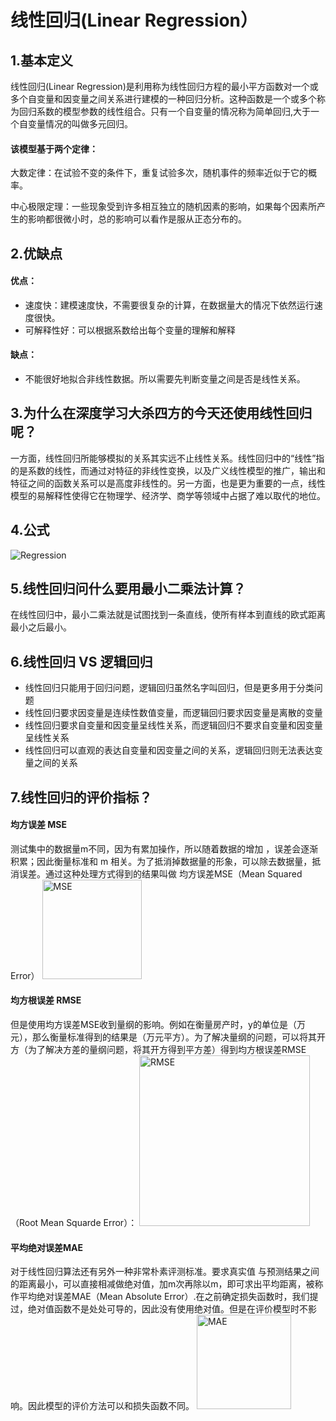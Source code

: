 # 线性回归(Linear Regression）

## 1.基本定义
线性回归(Linear Regression)是利用称为线性回归方程的最小平方函数对一个或多个自变量和因变量之间关系进行建模的一种回归分析。这种函数是一个或多个称为回归系数的模型参数的线性组合。只有一个自变量的情况称为简单回归,大于一个自变量情况的叫做多元回归。

#### 该模型基于两个定律：

大数定律：在试验不变的条件下，重复试验多次，随机事件的频率近似于它的概率。

中心极限定理：一些现象受到许多相互独立的随机因素的影响，如果每个因素所产生的影响都很微小时，总的影响可以看作是服从正态分布的。

## 2.优缺点

#### 优点：
* 速度快：建模速度快，不需要很复杂的计算，在数据量大的情况下依然运行速度很快。
* 可解释性好：可以根据系数给出每个变量的理解和解释

#### 缺点：
* 不能很好地拟合非线性数据。所以需要先判断变量之间是否是线性关系。

## 3.为什么在深度学习大杀四方的今天还使用线性回归呢？

一方面，线性回归所能够模拟的关系其实远不止线性关系。线性回归中的“线性”指的是系数的线性，而通过对特征的非线性变换，以及广义线性模型的推广，输出和特征之间的函数关系可以是高度非线性的。另一方面，也是更为重要的一点，线性模型的易解释性使得它在物理学、经济学、商学等领域中占据了难以取代的地位。

## 4.公式
![Regression](https://user-images.githubusercontent.com/61290493/83052905-930bc180-a015-11ea-9253-7d75e9d80c6c.png)

## 5.线性回归问什么要用最小二乘法计算？
在线性回归中，最小二乘法就是试图找到一条直线，使所有样本到直线的欧式距离最小之后最小。

## 6.线性回归 VS 逻辑回归

* 线性回归只能用于回归问题，逻辑回归虽然名字叫回归，但是更多用于分类问题
* 线性回归要求因变量是连续性数值变量，而逻辑回归要求因变量是离散的变量
* 线性回归要求自变量和因变量呈线性关系，而逻辑回归不要求自变量和因变量呈线性关系
* 线性回归可以直观的表达自变量和因变量之间的关系，逻辑回归则无法表达变量之间的关系

## 7.线性回归的评价指标？
#### 均方误差 MSE
测试集中的数据量m不同，因为有累加操作，所以随着数据的增加 ，误差会逐渐积累；因此衡量标准和 m 相关。为了抵消掉数据量的形象，可以除去数据量，抵消误差。通过这种处理方式得到的结果叫做 均方误差MSE（Mean Squared Error）
<img width="159" alt="MSE" src="https://user-images.githubusercontent.com/61290493/83073874-c874d700-a036-11ea-9309-2c7c9758218f.png">

#### 均方根误差 RMSE
但是使用均方误差MSE收到量纲的影响。例如在衡量房产时，y的单位是（万元），那么衡量标准得到的结果是（万元平方）。为了解决量纲的问题，可以将其开方（为了解决方差的量纲问题，将其开方得到平方差）得到均方根误差RMSE（Root Mean Squarde Error）：
<img width="273" alt="RMSE" src="https://user-images.githubusercontent.com/61290493/83073908-d9254d00-a036-11ea-831c-88502fe9629d.png">

#### 平均绝对误差MAE
对于线性回归算法还有另外一种非常朴素评测标准。要求真实值 与预测结果之间的距离最小，可以直接相减做绝对值，加m次再除以m，即可求出平均距离，被称作平均绝对误差MAE（Mean Absolute Error）.在之前确定损失函数时，我们提过，绝对值函数不是处处可导的，因此没有使用绝对值。但是在评价模型时不影响。因此模型的评价方法可以和损失函数不同。
<img width="151" alt="MAE" src="https://user-images.githubusercontent.com/61290493/83073931-e6dad280-a036-11ea-9bb7-78a8cd07c0f1.png">


